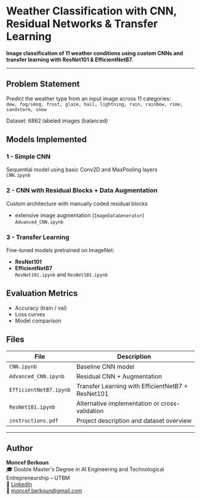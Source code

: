 # Weather Classification with CNN, Residual Networks & Transfer Learning

**Image classification of 11 weather conditions using custom CNNs and transfer learning with ResNet101 & EfficientNetB7.**

---

## Problem Statement

Predict the weather type from an input image across 11 categories:  
`dew, fog/smog, frost, glaze, hail, lightning, rain, rainbow, rime, sandstorm, snow`

Dataset: 6862 labeled images (balanced)

## Models Implemented

### 1 - Simple CNN  
Sequential model using basic Conv2D and MaxPooling layers  
`CNN.ipynb`

### 2 - CNN with Residual Blocks + Data Augmentation  
Custom architecture with manually coded residual blocks  
+ extensive image augmentation (`ImageDataGenerator`)  
`Advanced_CNN.ipynb`

### 3 - Transfer Learning  
Fine-tuned models pretrained on ImageNet:
- **ResNet101**
- **EfficientNetB7**  
`ResNet101.ipynb` and `ResNet101.ipynb`

## Evaluation Metrics

- Accuracy (train / val)
- Loss curves
- Model comparison

## Files

| File                             | Description                                           |
|----------------------------------|-------------------------------------------------------|
| `CNN.ipynb`              | Baseline CNN model                                    |
| `Advanced_CNN.ipynb`              | Residual CNN + Augmentation                           |
| `EfficientNetB7.ipynb` | Transfer Learning with EfficientNetB7 + ResNet101     |
| `ResNet101.ipynb`      | Alternative implementation or cross-validation        |
| `instructions.pdf`              | Project description and dataset overview              |

---

## Author

**Moncef Berkoun**  
🎓 Double Master's Degree in AI Engineering and Technological Entrepreneurship – UTBM  
🔗 [LinkedIn](https://www.linkedin.com/in/moncef-berkoun/)  
📧 moncef.berkoun@gmail.com
